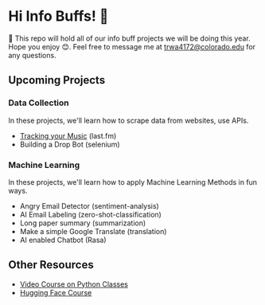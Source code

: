 # Hi Info Buffs! 👋

🎯 This repo will hold all of our info buff projects we will be doing this year. Hope you enjoy 😊. Feel free to message me at trwa4172@colorado.edu for any questions.
 
## Upcoming Projects

### Data Collection

In these projects, we'll learn how to scrape data from websites, use APIs.

- [Tracking your Music](https://github.com/TrevorW-code/Info-Buffs/tree/main/song_tracking) (last.fm)
- Building a Drop Bot (selenium)

### Machine Learning

In these projects, we'll learn how to apply Machine Learning Methods in fun ways.

- Angry Email Detector (sentiment-analysis)
- AI Email Labeling (zero-shot-classification)
- Long paper summary (summarization)
- Make a simple Google Translate (translation)
- AI enabled Chatbot (Rasa)

## Other Resources

- [Video Course on Python Classes](https://www.youtube.com/watch?v=ZDa-Z5JzLYM&list=PL-osiE80TeTsqhIuOqKhwlXsIBIdSeYtc)
- [Hugging Face Course](https://huggingface.co/course/chapter1/1)

